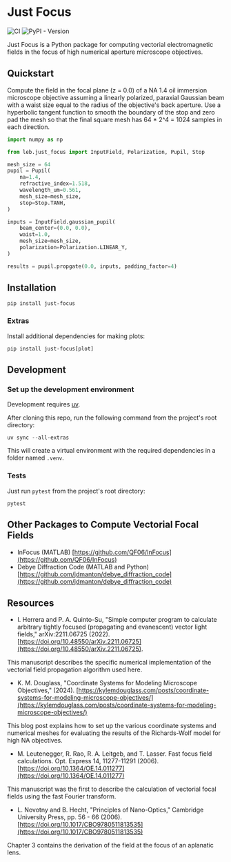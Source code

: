 # Just Focus

![CI](https://github.com/LEB-EPFL/just-focus/actions/workflows/tests.yml/badge.svg)
![PyPI - Version](https://img.shields.io/pypi/v/just-focus)

Just Focus is a Python package for computing vectorial electromagnetic fields in the focus of high numerical aperture microscope objectives.

## Quickstart

Compute the field in the focal plane (z = 0.0) of a NA 1.4 oil immersion microscope objective assuming a linearly polarized, paraxial Gaussian beam with a waist size equal to the radius of the objective's back aperture. Use a hyperbolic tangent function to smooth the boundary of the stop and zero pad the mesh so that the final square mesh has 64 * 2^4 = 1024 samples in each direction.

```python
import numpy as np

from leb.just_focus import InputField, Polarization, Pupil, Stop

mesh_size = 64
pupil = Pupil(
    na=1.4,
    refractive_index=1.518,
    wavelength_um=0.561,
    mesh_size=mesh_size,
    stop=Stop.TANH,
)

inputs = InputField.gaussian_pupil(
    beam_center=(0.0, 0.0),
    waist=1.0,
    mesh_size=mesh_size,
    polarization=Polarization.LINEAR_Y,
)

results = pupil.propgate(0.0, inputs, padding_factor=4)
```

## Installation

```console
pip install just-focus
```

### Extras

Install additional dependencies for making plots:

```console
pip install just-focus[plot]
```

## Development

### Set up the development environment

Development requires [uv](https://docs.astral.sh/uv/).

After cloning this repo, run the following command from the project's root directory:

```console
uv sync --all-extras
```

This will create a virtual environment with the required dependencies in a folder named `.venv`.

### Tests

Just run `pytest` from the project's root directory:

```console
pytest
```

## Other Packages to Compute Vectorial Focal Fields

- InFocus (MATLAB) [https://github.com/QF06/InFocus](https://github.com/QF06/InFocus)
- Debye Diffraction Code (MATLAB and Python) [https://github.com/jdmanton/debye_diffraction_code](https://github.com/jdmanton/debye_diffraction_code)

## Resources

- I. Herrera and P. A. Quinto-Su, "Simple computer program to calculate arbitrary tightly focused (propagating and evanescent) vector light fields," arXiv:2211.06725 (2022). [https://doi.org/10.48550/arXiv.2211.06725](https://doi.org/10.48550/arXiv.2211.06725).

This manuscript describes the specific numerical implementation of the vectorial field propagation algorithm used here.

- K. M. Douglass, "Coordinate Systems for Modeling Microscope Objectives," (2024). [https://kylemdouglass.com/posts/coordinate-systems-for-modeling-microscope-objectives/](https://kylemdouglass.com/posts/coordinate-systems-for-modeling-microscope-objectives/)

This blog post explains how to set up the various coordinate systems and numerical meshes for evaluating the results of the Richards-Wolf model for high NA objectives.

- M. Leutenegger, R. Rao, R. A. Leitgeb, and T. Lasser. Fast focus field calculations. Opt. Express 14, 11277-11291 (2006). [https://doi.org/10.1364/OE.14.011277](https://doi.org/10.1364/OE.14.011277)

This manuscript was the first to describe the calculation of vectorial focal fields using the fast Fourier transform.

- L. Novotny and B. Hecht, "Principles of Nano-Optics," Cambridge University Press, pp. 56 - 66 (2006). [https://doi.org/10.1017/CBO9780511813535](https://doi.org/10.1017/CBO9780511813535)

Chapter 3 contains the derivation of the field at the focus of an aplanatic lens.
